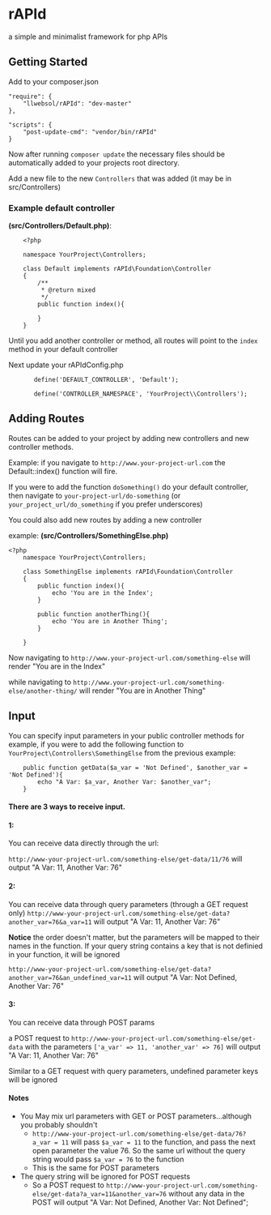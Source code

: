 # rAPId
a simple and minimalist framework for php APIs

## Getting Started
Add to your composer.json

    "require": {
        "llwebsol/rAPId": "dev-master"
    },

    "scripts": {
        "post-update-cmd": "vendor/bin/rAPId"
    }

Now after running `composer update` the necessary files should be automatically added to your projects root directory.

Add a new file to the new `Controllers` that was added (it may be in src/Controllers)

### Example default controller
**(src/Controllers/Default.php)**:
```
    <?php

    namespace YourProject\Controllers;

    class Default implements rAPId\Foundation\Controller
    {
        /**
         * @return mixed
         */
        public function index(){

        }
    }
```

Until you add another controller or method, all routes will point to the `index` method in your default controller

Next update your rAPIdConfig.php

```
       define('DEFAULT_CONTROLLER', 'Default');

       define('CONTROLLER_NAMESPACE', 'YourProject\\Controllers');
```


## Adding Routes

Routes can be added to your project by adding new controllers and new controller methods.

Example:
if you navigate to `http://www.your-project-url.com` the Default::index() function will fire.

If you were to add the function `doSomething()` do your default controller, then navigate to
`your-project-url/do-something` (or `your_project_url/do_something` if you prefer underscores)

You could also add new routes by adding a new controller

example:
**(src/Controllers/SomethingElse.php)**
```
<?php
    namespace YourProject\Controllers;

    class SomethingElse implements rAPId\Foundation\Controller
    {
        public function index(){
            echo 'You are in the Index';
        }

        public function anotherThing(){
            echo 'You are in Another Thing';
        }

    }
```

Now navigating to `http://www.your-project-url.com/something-else` will render "You are in the Index"

while navigating to `http://www.your-project-url.com/something-else/another-thing/` will render "You are in Another Thing"


## Input

You can specify input parameters in your public controller methods
for example, if you were to add the following function to `YourProject\Controllers\SomethingElse` from the previous example:
```
    public function getData($a_var = 'Not Defined', $another_var = 'Not Defined'){
        echo "A Var: $a_var, Another Var: $another_var";
    }
```

#### There are 3 ways to receive input.

#### 1:
You can receive data directly through the url:

`http://www-your-project-url.com/something-else/get-data/11/76`
will output  "A Var: 11, Another Var: 76"

#### 2:
You can receive data through query parameters (through a GET request only)
`http://www-your-project-url.com/something-else/get-data?another_var=76&a_var=11`
will output  "A Var: 11, Another Var: 76"

**Notice** the order doesn't matter, but the parameters will be mapped to their names in the function. If your query string contains a key that is not definied in your function, it will be ignored

`http://www-your-project-url.com/something-else/get-data?another_var=76&an_undefined_var=11`
will output  "A Var: Not Defined, Another Var: 76"

#### 3:
You can receive data through POST params

a POST request to `http://www-your-project-url.com/something-else/get-data`
with the parameters `['a_var' => 11, 'another_var' => 76]`
will output  "A Var: 11, Another Var: 76"

Similar to a GET request with query parameters, undefined parameter keys will be ignored



#### Notes

- You May mix url parameters with GET or POST parameters...although you probably shouldn't
    - `http://www-your-project-url.com/something-else/get-data/76?a_var = 11` will pass `$a_var = 11` to the function, and pass the next open parameter the value 76. So the same url without the query string would pass `$a_var = 76` to the function
    - This is the same for POST parameters
- The query string will be ignored for POST requests
    - So a POST request to `http://www-your-project-url.com/something-else/get-data?a_var=11&another_var=76` without any data in the POST will output "A Var: Not Defined, Another Var: Not Defined";
